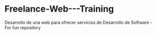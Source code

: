 # Freelance-Web---Training
Desarrollo de una web para ofrecer servicios de Desarrollo de Software - For fun repository
